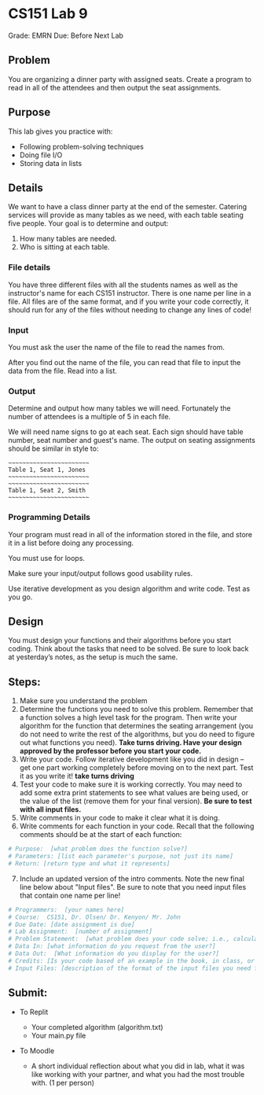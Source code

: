 # CS151 Lab 9
Grade: EMRN
Due: Before Next Lab

## Problem
You are organizing a dinner party with assigned seats. Create a program to read in all of the attendees and then output the seat assignments.

## Purpose
This lab gives you practice with: 
* Following problem-solving techniques
* Doing file I/O
* Storing data in lists

## Details

We want to have a class dinner party at the end of the semester. Catering services will provide as many tables as we need, with each table seating five people. Your goal is to determine and output:

1. How many tables are needed. 
2. Who is sitting at each table.


### File details
You have three different files with all the students names as well as the instructor's name for each CS151 instructor.  There is one name per line in a file. All files are of the same format, and if you write your code correctly, it should run for any of the files without needing to change any lines of code!

### Input 
You must ask the user the name of the file to read the names from.

After you find out the name of the file, you can read that file to input the data from the file. Read into a list.

### Output
 
Determine and output how many tables we will need. Fortunately the number of attendees is a multiple of 5 in each file.

We will need name signs to go at each seat. Each sign should have table number, seat number and guest's name. The output on seating assignments should be similar in style to:

```
~~~~~~~~~~~~~~~~~~~~~~~
Table 1, Seat 1, Jones
~~~~~~~~~~~~~~~~~~~~~~~
~~~~~~~~~~~~~~~~~~~~~~~
Table 1, Seat 2, Smith
~~~~~~~~~~~~~~~~~~~~~~~
```

### Programming Details
Your program must read in all of the information stored in the file, and store it in a list before doing any processing.

You must use for loops.

Make sure your input/output follows good usability rules.

Use iterative development as you design algorithm and write code. Test as you go.

## Design
You must design your functions and their algorithms before you start coding. Think about the tasks that need to be solved. Be sure to look back at yesterday’s notes, as the setup is much the same.


## Steps:
1. Make sure you understand the problem
2. Determine the functions you need to solve this problem. Remember that a function solves a high level task for the program. Then write your algorithm for the function that determines the seating arrangement (you do not need to write the rest of the algorithms, but you do need to figure out what functions you need). **Take turns driving. Have your design approved by the professor before you start your code.**
3. Write your code.  Follow iterative development like you did in design – get one part working completely before moving on to the next part. Test it as you write it! **take turns driving**
4. Test your code to make sure it is working correctly. You may need to add some extra print statements to see what values are being used, or the value of the list (remove them for your final version).  **Be sure to test with all input files.**
5. Write comments in your code to make it clear what it is doing.
6. Write comments for each function in your code. Recall that the following comments should be at the start of each function:
   
```python
# Purpose:  [what problem does the function solve?]
# Parameters: [list each parameter's purpose, not just its name]
# Return: [return type and what it represents]
```

7. Include an updated version of the intro comments. Note the new final line below about "Input files". Be sure to note that you need input files that contain one name per line! 
```python
# Programmers:  [your names here]
# Course:  CS151, Dr. Olsen/ Dr. Kenyon/ Mr. John 
# Due Date: [date assignment is due]
# Lab Assignment:  [number of assignment]
# Problem Statement:  [what problem does your code solve; i.e., calculating inches from centimeters]
# Data In: [what information do you request from the user?]
# Data Out:  [What information do you display for the user?]
# Credits: [Is your code based of an example in the book, in class, or something else?  Reminder: you should never take code from the Internet or another person.]
# Input Files: [description of the format of the input files you need for this program to work]
```


## Submit:
* To Replit
    * Your completed algorithm (algorithm.txt)
    * Your main.py file 
    
* To Moodle
    * A short individual reflection about what you did in lab, what it was like working with your partner, and what you had the most trouble with. (1 per person)


